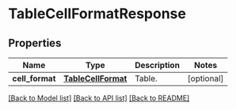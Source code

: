 # TableCellFormatResponse

## Properties
Name | Type | Description | Notes
------------ | ------------- | ------------- | -------------
**cell_format** | [**TableCellFormat**](TableCellFormat.md) | Table. | [optional] 

[[Back to Model list]](../README.md#documentation-for-models) [[Back to API list]](../README.md#documentation-for-api-endpoints) [[Back to README]](../README.md)


